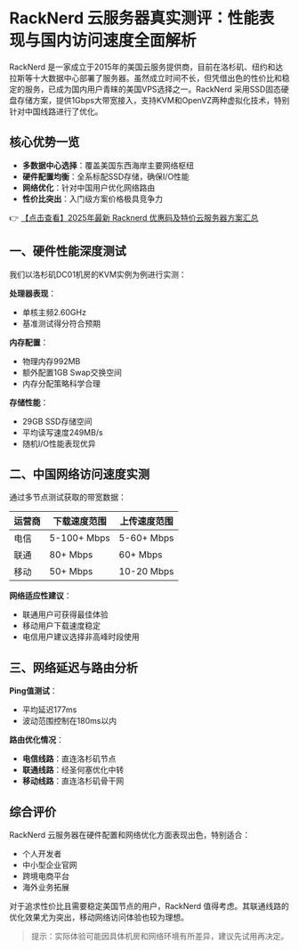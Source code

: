 # RackNerd 云服务器真实测评：性能表现与国内访问速度全面解析

RackNerd 是一家成立于2015年的美国云服务提供商，目前在洛杉矶、纽约和达拉斯等十大数据中心部署了服务器。虽然成立时间不长，但凭借出色的性价比和稳定的服务，已成为国内用户青睐的美国VPS选择之一。RackNerd 采用SSD固态硬盘存储方案，提供1Gbps大带宽接入，支持KVM和OpenVZ两种虚拟化技术，特别针对中国线路进行了优化。

## 核心优势一览
- **多数据中心选择**：覆盖美国东西海岸主要网络枢纽
- **硬件配置均衡**：全系标配SSD存储，确保I/O性能
- **网络优化**：针对中国用户优化网络路由
- **性价比突出**：入门级方案价格极具竞争力

👉 [【点击查看】2025年最新 Racknerd 优惠码及特价云服务器方案汇总](https://bit.ly/Rack_Nerd)

## 一、硬件性能深度测试
我们以洛杉矶DC01机房的KVM实例为例进行实测：

**处理器表现**：
- 单核主频2.60GHz
- 基准测试得分符合预期

**内存配置**：
- 物理内存992MB
- 额外配置1GB Swap交换空间
- 内存分配策略科学合理

**存储性能**：
- 29GB SSD存储空间
- 平均读写速度249MB/s
- 随机I/O性能表现优异

## 二、中国网络访问速度实测
通过多节点测试获取的带宽数据：

| 运营商 | 下载速度范围 | 上传速度范围 |
|--------|--------------|--------------|
| 电信   | 5-100+ Mbps  | 5-60+ Mbps   |
| 联通   | 80+ Mbps     | 60+ Mbps      |
| 移动   | 50+ Mbps     | 10-20 Mbps    |

**网络适应性建议**：
- 联通用户可获得最佳体验
- 移动用户下载速度稳定
- 电信用户建议选择非高峰时段使用

## 三、网络延迟与路由分析
**Ping值测试**：
- 平均延迟177ms
- 波动范围控制在180ms以内

**路由优化情况**：
- **电信线路**：直连洛杉矶节点
- **联通线路**：经圣何塞优化中转
- **移动线路**：直连洛杉矶骨干网

## 综合评价
RackNerd 云服务器在硬件配置和网络优化方面表现出色，特别适合：
- 个人开发者
- 中小型企业官网
- 跨境电商平台
- 海外业务拓展

对于追求性价比且需要稳定美国节点的用户，RackNerd 值得考虑。其联通线路的优化效果尤为突出，移动网络访问体验也较为理想。

> 提示：实际体验可能因具体机房和网络环境有所差异，建议先试用再决定。
